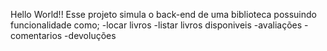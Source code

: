 Hello World!! Esse projeto simula o back-end de uma biblioteca
possuindo funcionalidade como;
-locar livros
-listar livros disponiveis
-avaliações 
-comentarios
-devoluções